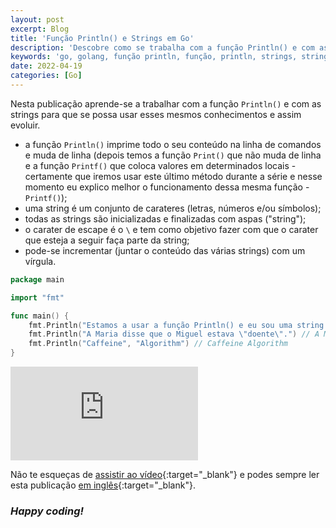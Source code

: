```yaml
---
layout: post
excerpt: Blog
title: 'Função Println() e Strings em Go'
description: 'Descobre como se trabalha com a função Println() e com as strings na linguagem de programação Go. Obtém respostas às tuas dúvidas com a teoria e os exemplos apresentados.'
keywords: 'go, golang, função println, função, println, strings, string, publicação'
date: 2022-04-19
categories: [Go]
---
```


Nesta publicação aprende-se a trabalhar com a função `Println()` e com as strings para que se possa usar esses mesmos conhecimentos e assim evoluir.

- a função `Println()` imprime todo o seu conteúdo na linha de comandos e muda de linha (depois temos a função `Print()` que não muda de linha e a função `Printf()` que coloca valores em determinados locais - certamente que iremos usar este último método durante a série e nesse momento eu explico melhor o funcionamento dessa mesma função - `Printf()`);
- uma string é um conjunto de carateres (letras, números e/ou símbolos);
- todas as strings são inicializadas e finalizadas com aspas ("string");
- o carater de escape é o `\` e tem como objetivo fazer com que o carater que esteja a seguir faça parte da string;
- pode-se incrementar (juntar o conteúdo das várias strings) com um vírgula.

```go
package main

import "fmt"

func main() {
	fmt.Println("Estamos a usar a função Println() e eu sou uma string.")
	fmt.Println("A Maria disse que o Miguel estava \"doente\".") // A Maria disse que o Miguel estava "doente".
	fmt.Println("Caffeine", "Algorithm") // Caffeine Algorithm
}
```

<div class="video-container">
  <iframe src="https://www.youtube.com/embed/cCq9DRRNX5A" frameborder="0" allowfullscreen></iframe>
</div>

Não te esqueças de [assistir ao vídeo](https://youtu.be/cCq9DRRNX5A){:target="\_blank"} e podes sempre ler esta publicação [em inglês](https://nelsonsilvadev.com/blog/20220419/print-function-and-strings-in-go/){:target="\_blank"}.

### _Happy coding!_
